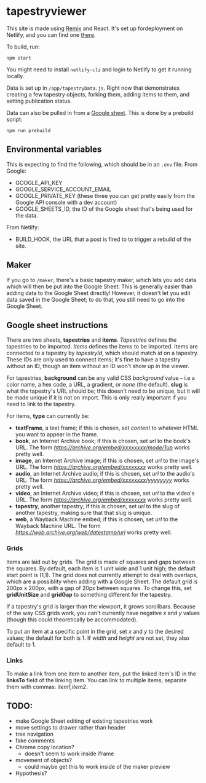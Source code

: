 # tapestryviewer

This site is made using [Remix](https://remix.run) and React. It's set up fordeployment on Netlify, and you can find one  [there](https://tapestryviewer.netlify.app).

To build, run:

```
npm start
```

You might need to install `netlify-cli` and login to Netlify to get it running locally.

Data is set up in `/app/tapestryData.js`. Right now that demonstrates creating a few tapestry objects, forking them, adding items to them, and setting publication status. 

Data can also be pulled in from a [Google sheet](https://docs.google.com/spreadsheets/d/1EfdUXGmHdiJ5gcqZn4LdBJuXB0L6QZvKe3Vd7RP33SM/edit?usp=sharing). This is done by a prebuild script:

```
npm run prebuild
```


## Environmental variables

This is expecting to find the following, which should be in an `.env` file. From Google:

 - GOOGLE_API_KEY
 - GOOGLE_SERVICE_ACCOUNT_EMAIL
 - GOOGLE_PRIVATE_KEY (these three you can get pretty easily from the Google API console with a dev account)
 - GOOGLE_SHEETS_ID, the ID of the Google sheet that's being used for the data.

From Netlify:

 - BUILD_HOOK, the URL that a post is fired to to trigger a rebuild of the site.


## Maker

If you go to `/maker`, there's a basic tapestry maker, which lets you add data which will then be put into the Google Sheet. This is generally easier than adding data to the Google Sheet directly! However, it doesn't let you edit data saved in the Google Sheet; to do that, you still need to go into the Google Sheet.

## Google sheet instructions

There are two sheets, **tapestries** and **items**. *Tapestries* defines the tapestries to be imported. *Items* defines the items to be imported. Items are connected to a tapestry by _tapestryId_, which should match _id_ on a tapestry. These IDs are only used to connect items; it's fine to have a tapestry without an ID, though an item without an ID won't show up in the viewer. 

For tapestries, **background** can be any valid CSS _background_ value – i.e a color name, a hex code, a URL, a gradient, or _none_ (the default). **slug** is what the tapestry's URL should be; this doesn't need to be unique, but it will be made unique if it is not on import. This is only really important if you need to link to the tapestry.

For items, **type** can currently be:

 - **textFrame**, a text frame; if this is chosen, set _content_ to whatever HTML you want to appear in the frame. 
 - **book**, an Internet Archive book; if this is chosen, set _url_ to the book's URL. The form _https://archive.org/embed/xxxxxxxx/mode/1up_ works pretty well.
 - **image**, an Internet Archive image; if this is chosen, set _url_ to the image's URL. The form _https://archive.org/embed/xxxxxxxx_ works pretty well.
 - **audio**, an Internet Archive audio; if this is chosen, set _url_ to the audio's URL. The form _https://archive.org/embed/xxxxxxxx/yyyyyyyy_ works pretty well.
 - **video**, an Internet Archive video; if this is chosen, set _url_ to the video's URL. The form _https://archive.org/embed/xxxxxxxx_ works pretty well.
 - **tapestry**, another tapestry; if this is chosen, set _url_ to the slug of another tapestry, making sure that that slug is unique.
 - **web**, a Wayback Machine embed; if this is chosen, set _url_ to the Wayback Machine URL. The form _https://web.archive.org/web/datestamp/url_ works pretty well.

### Grids

Items are laid out by grids. The grid is made of squares and gaps between the squares. By default, each item is 1 unit wide and 1 unit high; the default start point is (1,1). The grid does not currently attempt to deal with overlaps, which are a possiblity when adding with a Google Sheet. The default grid is 200px x 200px, with a gap of 20px between squares. To change this, set **gridUnitSize** and **gridGap** to something different for the tapestry.

If a tapestry's grid is larger than the viewport, it grows scrollbars. Because of the way CSS grids work, you can't currently have negative _x_ and _y_ values (though this could theoretically be accommodated).

To put an item at a specific point in the grid, set _x_ and _y_ to the desired values; the default for both is 1. If _width_ and _height_ are not set, they also default to 1.

### Links

To make a link from one item to another item, put the linked item's ID in the **linksTo** field of the linking item. You can link to multiple items; separate them with commas: _item1,item2_.

## TODO:

- make Google Sheet editing of existing tapestries work
- move settings to drawer rather than header
- tree navigation
- fake comments
- Chrome copy location?
  - doesn't seem to work inside iframe
- movement of objects?
  - could maybe get this to work inside of the maker preview
- Hypothesis?